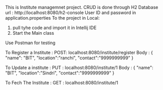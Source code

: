 This is Institute managemnet project.
CRUD is done through H2 Database  url : http://localhost:8080/h2-console
User ID and password in application.properties 
To the project in Local:
1. pull tyhe code and import it in Intellij IDE
2. Start the Main class

Use Postman for testing

To Register a Institute : POST: localhost:8080/institute/register
Body :
{
    "name": "BIT",
    "location":"ranchi",
    "contact":"9999999999"
}

To Update a institute : PUT : localhost:8080/institute/1
Body :
{
    "name": "BIT",
    "location":"Sindri",
    "contact":"9999999999"
}

To Fech The Institute : GET : localhost:8080/institute/1
